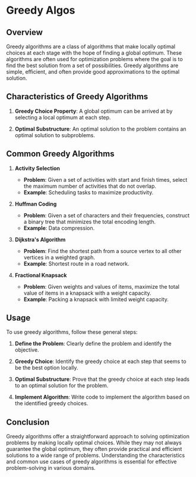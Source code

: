 # Greedy Algos

## Overview

Greedy algorithms are a class of algorithms that make locally optimal choices at each stage with the hope of finding a global optimum. These algorithms are often used for optimization problems where the goal is to find the best solution from a set of possibilities. Greedy algorithms are simple, efficient, and often provide good approximations to the optimal solution.

## Characteristics of Greedy Algorithms

1. **Greedy Choice Property**: A global optimum can be arrived at by selecting a local optimum at each step.

2. **Optimal Substructure**: An optimal solution to the problem contains an optimal solution to subproblems.

## Common Greedy Algorithms

1. **Activity Selection**
   - **Problem**: Given a set of activities with start and finish times, select the maximum number of activities that do not overlap.
   - **Example**: Scheduling tasks to maximize productivity.

2. **Huffman Coding**
   - **Problem**: Given a set of characters and their frequencies, construct a binary tree that minimizes the total encoding length.
   - **Example**: Data compression.

3. **Dijkstra's Algorithm**
   - **Problem**: Find the shortest path from a source vertex to all other vertices in a weighted graph.
   - **Example**: Shortest route in a road network.

4. **Fractional Knapsack**
   - **Problem**: Given weights and values of items, maximize the total value of items in a knapsack with a weight capacity.
   - **Example**: Packing a knapsack with limited weight capacity.

## Usage

To use greedy algorithms, follow these general steps:

1. **Define the Problem**: Clearly define the problem and identify the objective.

2. **Greedy Choice**: Identify the greedy choice at each step that seems to be the best option locally.

3. **Optimal Substructure**: Prove that the greedy choice at each step leads to an optimal solution for the problem.

4. **Implement Algorithm**: Write code to implement the algorithm based on the identified greedy choices.

## Conclusion

Greedy algorithms offer a straightforward approach to solving optimization problems by making locally optimal choices. While they may not always guarantee the global optimum, they often provide practical and efficient solutions to a wide range of problems. Understanding the characteristics and common use cases of greedy algorithms is essential for effective problem-solving in various domains.
